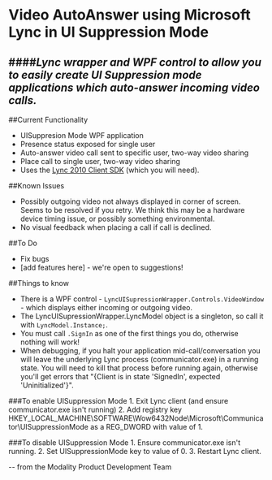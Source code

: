 Video AutoAnswer using Microsoft Lync in UI Suppression Mode
==================================

####*Lync wrapper and WPF control to allow you to easily create UI Suppression mode applications which auto-answer incoming video calls.*
---

##Current Functionality
* UISuppresion Mode WPF application
* Presence status exposed for single user
* Auto-answer video call sent to specific user, two-way video sharing
* Place call to single user, two-way video sharing
* Uses the [Lync 2010 Client SDK](http://www.microsoft.com/en-us/download/details.aspx?id=18898) (which you will need).

##Known Issues
* Possibly outgoing video not always displayed in corner of screen. Seems to be resolved if you retry. We think this may be a hardware device timing issue, or possibly something environmental.
* No visual feedback when placing a call if call is declined.

##To Do
* Fix bugs
* [add features here] - we're open to suggestions!

##Things to know

* There is a WPF control - `LyncUISupressionWrapper.Controls.VideoWindow` -  which displays either incoming or outgoing video.
* The LyncUISupressionWrapper.LyncModel object is a singleton, so call it with `LyncModel.Instance;`.
* You must call `.SignIn` as one of the first things you do, otherwise nothing will work!
* When debugging, if you halt your application mid-call/conversation you will leave the underlying Lync process (communicator.exe) in a running state. You will need to kill that process before running again, otherwise you'll get errors that "{Client is in state 'SignedIn', expected 'Uninitialized'}".


###To enable UISuppression Mode
	1. Exit Lync client (and ensure communicator.exe isn't running)
	2. Add registry key HKEY_LOCAL_MACHINE\SOFTWARE\Wow6432Node\Microsoft\Communicator\UISuppressionMode as a REG_DWORD with value of 1.
	
###To disable UISuppression Mode
	1. Ensure communicator.exe isn't running.
	2. Set UISuppressionMode key to value of 0.
	3. Restart Lync client.
	
--
from the Modality Product Development Team